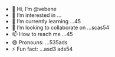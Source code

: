 - 👋 Hi, I’m @vebene
- 👀 I’m interested in ...
- 🌱 I’m currently learning ...45
- 💞️ I’m looking to collaborate on ...scas54
- 📫 How to reach me ...45
- 😄 Pronouns: ...535ads
- ⚡ Fun fact: ...asd3
ads54
<!---453dfs45
vebene/vebene is a ✨ special ✨ repository becausdfse its `RE54ADME.md` (this file) appears on your GitHub profile.
You can click the Preview link to take a look atsdf your changes.
--->
